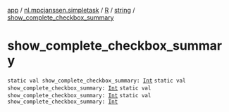 [app](../../../index.md) / [nl.mpcjanssen.simpletask](../../index.md) / [R](../index.md) / [string](index.md) / [show_complete_checkbox_summary](.)

# show_complete_checkbox_summary

`static val show_complete_checkbox_summary: `[`Int`](https://kotlinlang.org/api/latest/jvm/stdlib/kotlin/-int/index.html)
`static val show_complete_checkbox_summary: `[`Int`](https://kotlinlang.org/api/latest/jvm/stdlib/kotlin/-int/index.html)
`static val show_complete_checkbox_summary: `[`Int`](https://kotlinlang.org/api/latest/jvm/stdlib/kotlin/-int/index.html)
`static val show_complete_checkbox_summary: `[`Int`](https://kotlinlang.org/api/latest/jvm/stdlib/kotlin/-int/index.html)